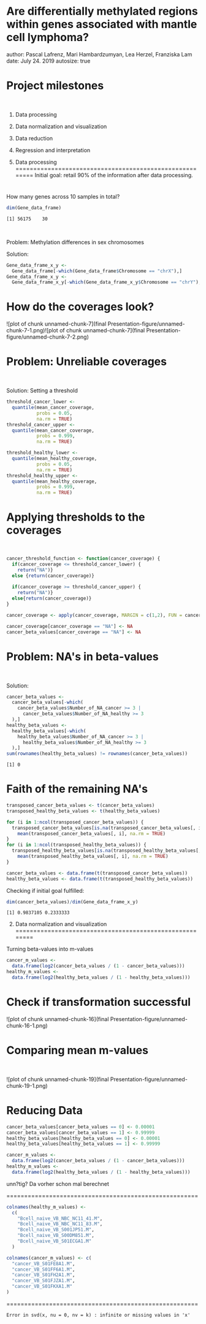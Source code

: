 Are differentially methylated regions within genes associated with mantle cell lymphoma?
========================================================
author: Pascal Lafrenz, Mari Hambardzumyan, Lea Herzel, Franziska Lam
date: July 24. 2019
autosize: true

Project milestones
========================================================

$$~$$




1. Data processing 
2. Data normalization and visualization 
3. Data reduction
4. Regression and interpretation

1. Data processing
========================================================
Initial goal: retail 90% of the information after data processing.
$$~$$

How many genes across 10 samples in total?



```r
dim(Gene_data_frame)
```

```
[1] 56175    30
```
$$~$$

Problem: Methylation differences in sex chromosomes

Solution:

```r
Gene_data_frame_x_y <- 
  Gene_data_frame[-which(Gene_data_frame$Chromosome == "chrX"),]
Gene_data_frame_x_y <- 
  Gene_data_frame_x_y[-which(Gene_data_frame_x_y$Chromosome == "chrY"),]
```

How do the coverages look?
========================================================



![plot of chunk unnamed-chunk-7](final Presentation-figure/unnamed-chunk-7-1.png)![plot of chunk unnamed-chunk-7](final Presentation-figure/unnamed-chunk-7-2.png)


Problem: Unreliable coverages
========================================================
$$~$$

Solution: Setting a threshold

```r
threshold_cancer_lower <-
  quantile(mean_cancer_coverage,
           probs = 0.05,
           na.rm = TRUE)
threshold_cancer_upper <-
  quantile(mean_cancer_coverage,
           probs = 0.999,
           na.rm = TRUE)

threshold_healthy_lower <-
  quantile(mean_healthy_coverage,
           probs = 0.05,
           na.rm = TRUE)
threshold_healthy_upper <-
  quantile(mean_healthy_coverage,
           probs = 0.999,
           na.rm = TRUE)
```

Applying thresholds to the coverages
========================================================
$$~$$


```r
cancer_threshold_function <- function(cancer_coverage) {
  if(cancer_coverage <= threshold_cancer_lower) {
    return("NA")}
  else {return(cancer_coverage)}
  
  if(cancer_coverage >= threshold_cancer_upper) {
    return("NA")}
  else{return(cancer_coverage)}
}

cancer_coverage <- apply(cancer_coverage, MARGIN = c(1,2), FUN = cancer_threshold_function)

cancer_coverage[cancer_coverage == "NA"] <- NA 
cancer_beta_values[cancer_coverage == "NA"] <- NA
```

Problem: NA's in beta-values
========================================================
$$~$$


Solution: 

```r
cancer_beta_values <-
  cancer_beta_values[-which(
    cancer_beta_values$Number_of_NA_cancer >= 3 |
      cancer_beta_values$Number_of_NA_healthy >= 3
  ),]
healthy_beta_values <-
  healthy_beta_values[-which(
    healthy_beta_values$Number_of_NA_cancer >= 3 |
      healthy_beta_values$Number_of_NA_healthy >= 3
  ),]
sum(rownames(healthy_beta_values) != rownames(cancer_beta_values))
```

```
[1] 0
```

Faith of the remaining NA's
========================================================


```r
transposed_cancer_beta_values <- t(cancer_beta_values)
transposed_healthy_beta_values <- t(healthy_beta_values)

for (i in 1:ncol(transposed_cancer_beta_values)) {
  transposed_cancer_beta_values[is.na(transposed_cancer_beta_values[, i]), i] <-
    mean(transposed_cancer_beta_values[, i], na.rm = TRUE)
}
for (i in 1:ncol(transposed_healthy_beta_values)) {
  transposed_healthy_beta_values[is.na(transposed_healthy_beta_values[, i]), i] <-
    mean(transposed_healthy_beta_values[, i], na.rm = TRUE)
}

cancer_beta_values <- data.frame(t(transposed_cancer_beta_values))
healthy_beta_values <- data.frame(t(transposed_healthy_beta_values))
```
Checking if initial goal fulfilled:

```r
dim(cancer_beta_values)/dim(Gene_data_frame_x_y)
```

```
[1] 0.9837105 0.2333333
```

2. Data normalization and visualization
========================================================

Turning beta-values into m-values

```r
cancer_m_values <-
  data.frame(log2(cancer_beta_values / (1 - cancer_beta_values)))
healthy_m_values <-
  data.frame(log2(healthy_beta_values / (1 - healthy_beta_values)))
```



Check if transformation successful
========================================================
![plot of chunk unnamed-chunk-16](final Presentation-figure/unnamed-chunk-16-1.png)



Comparing mean m-values
========================================================
$$~$$



![plot of chunk unnamed-chunk-19](final Presentation-figure/unnamed-chunk-19-1.png)




Reducing Data
========================================================

```r
cancer_beta_values[cancer_beta_values == 0] <- 0.00001
cancer_beta_values[cancer_beta_values == 1] <- 0.99999
healthy_beta_values[healthy_beta_values == 0] <- 0.00001
healthy_beta_values[healthy_beta_values == 1] <- 0.99999

cancer_m_values <-
  data.frame(log2(cancer_beta_values / (1 - cancer_beta_values)))
healthy_m_values <-
  data.frame(log2(healthy_beta_values / (1 - healthy_beta_values)))
```

unn?tig? Da vorher schon mal berechnet

======================================================

```r
colnames(healthy_m_values) <-
  c(
    "Bcell_naive_VB_NBC_NC11_41.M",
    "Bcell_naive_VB_NBC_NC11_83.M",
    "Bcell_naive_VB_S001JP51.M",
    "Bcell_naive_VB_S00DM851.M",
    "Bcell_naive_VB_S01ECGA1.M"
  )

colnames(cancer_m_values) <- c(
  "cancer_VB_S01FE8A1.M",
  "cancer_VB_S01FF6A1.M",
  "cancer_VB_S01FH2A1.M",
  "cancer_VB_S01FJZA1.M",
  "cancer_VB_S01FKXA1.M"
)
```


======================================================











































```
Error in svd(x, nu = 0, nv = k) : infinite or missing values in 'x'
```
